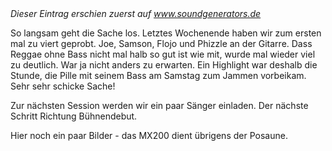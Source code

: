 <html><body><em>Dieser Eintrag erschien zuerst auf <a href="http://www.soundgenerators.de" title="Sound Generators: Backing Band">www.soundgenerators.de</a></em>

So langsam geht die Sache los. Letztes Wochenende haben wir zum ersten mal zu viert geprobt. Joe, Samson, Flojo und Phizzle an der Gitarre. Dass Reggae ohne Bass nicht mal halb so gut ist wie mit, wurde mal wieder viel zu deutlich. War ja nicht anders zu erwarten. Ein Highlight war deshalb die Stunde, die Pille mit seinem Bass am Samstag zum Jammen vorbeikam. Sehr sehr schicke Sache!

Zur nächsten Session werden wir ein paar Sänger einladen. Der nächste Schritt Richtung Bühnendebut.

Hier noch ein paar Bilder - das MX200 dient übrigens der Posaune.</body></html>